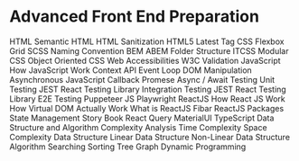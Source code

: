# Advanced Front End Preparation
HTML
Semantic HTML
HTML Sanitization
HTML5 Latest Tag
CSS
Flexbox
Grid
SCSS
Naming Convention
BEM
ABEM
Folder Structure
ITCSS
Modular CSS
Object Oriented CSS
Web Accessibilities
W3C Validation
JavaScript
How JavaScript Work
Context API
Event Loop
DOM Manipulation
Asynchronous JavaScript
Callback
Promese
Async / Await
Testing
Unit Testing
JEST
React Testing Library
Integration Testing
JEST
React Testing Library
E2E Testing
Puppeteer JS
Playwright
ReactJS
How React JS Work
How Virtual DOM Actually Work
What is ReactJS Fibar
ReactJS Packages
State Management
Story Book
React Query
MaterialUI
TypeScript
Data Structure and Algorithm
Complexity Analysis
Time Complexity
Space Complexity
Data Structure
Linear Data Structure
Non-Linear Data Structure
Algorithm
Searching
Sorting
Tree
Graph
Dynamic Programming
